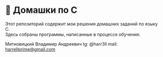 # 📝 Домашки по C

Этот репозиторий содержит мои решения домашних заданий по языку C.  
Здесь собраны программы, написанные в процессе обучения.

Митновицкий Владимир Андреевич
tg: @harr3ll
mail: harrellprime@gmail.com